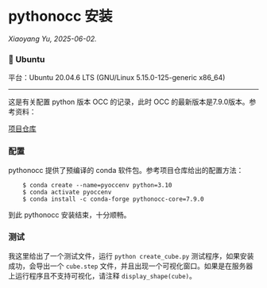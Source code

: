 # pythonocc 安装

*Xiaoyang Yu, 2025-06-02.*

### :penguin: Ubuntu

平台：Ubuntu 20.04.6 LTS (GNU/Linux 5.15.0-125-generic x86_64)

---

这是有关配置 python 版本 OCC 的记录，此时 OCC 的最新版本是7.9.0版本。参考资料：

[项目仓库](https://github.com/tpaviot/pythonocc-core)


### 配置

pythonocc 提供了预编译的 conda 软件包。参考项目仓库给出的配置方法：


        $ conda create --name=pyoccenv python=3.10
        $ conda activate pyoccenv
        $ conda install -c conda-forge pythonocc-core=7.9.0

到此 pythonocc 安装结束，十分顺畅。

### 测试

我这里给出了一个测试文件，运行 `python create_cube.py` 测试程序，如果安装成功，会导出一个 `cube.step` 文件，并且出现一个可视化窗口。如果是在服务器上运行程序且不支持可视化，请注释 `display_shape(cube)`。